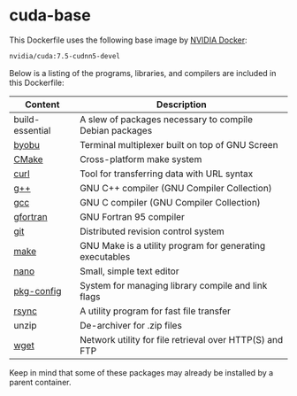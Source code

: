 # cuda-base

This Dockerfile uses the following base image by [NVIDIA Docker](https://github.com/NVIDIA/nvidia-docker):

```bash
nvidia/cuda:7.5-cudnn5-devel
```

Below is a listing of the programs, libraries, and compilers are included in this Dockerfile:

| Content                                                             | Description                                              |
|---------------------------------------------------------------------|----------------------------------------------------------|
| build-essential                                                     | A slew of packages necessary to compile Debian packages  |
| [byobu](http://byobu.co/)                                           | Terminal multiplexer built on top of GNU Screen          |
| [CMake](https://cmake.org/)                                         | Cross-platform make system                               |
| [curl](https://curl.haxx.se/)                                       | Tool for transferring data with URL syntax               |
| [g++](https://gcc.gnu.org/)                                         | GNU C++ compiler (GNU Compiler Collection)               |
| [gcc](https://gcc.gnu.org/)                                         | GNU C compiler (GNU Compiler Collection)                 |
| [gfortran](https://gcc.gnu.org/fortran/)                            | GNU Fortran 95 compiler                                  |
| [git](https://git-scm.com/)                                         | Distributed revision control system                      |
| [make](https://www.gnu.org/software/make/)                          | GNU Make is a utility program for generating executables |
| [nano](http://www.nano-editor.org/)                                 | Small, simple text editor                                |
| [pkg-config](https://www.freedesktop.org/wiki/Software/pkg-config/) | System for managing library compile and link flags       |
| [rsync](https://rsync.samba.org/)                                   | A utility program for fast file transfer                 |
| unzip                                                               | De-archiver for .zip files                               |
| [wget](https://www.gnu.org/software/wget/)                          | Network utility for file retrieval over HTTP(S) and FTP  |

Keep in mind that some of these packages may already be installed by a parent container.
